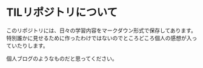 # TILリポジトリについて

このリポジトリには、日々の学習内容をマークダウン形式で保存してあります。  
特別誰かに見せるために作ったわけではないのでところどころ個人の感想が入っていたりします。  

個人ブログのようなものだと思ってください。
